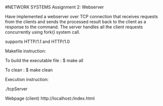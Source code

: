 #NETWORK SYSTEMS Assignment 2: Webserver

Have implemented a webserver over TCP connection that receives requests from the clients and sends the processed result back to the client as a response to the command.
The server handles all the client requests concurrently using fork() system call.

supports HTTP/1.1 and HTTP/1.0

Makefile instruction:

To build the executable file : $ make all 

To clean : $ make clean

Execution instruction:

./tcpServer <port number>

Webpage (client)
http://localhost:<port number>/index.html 




